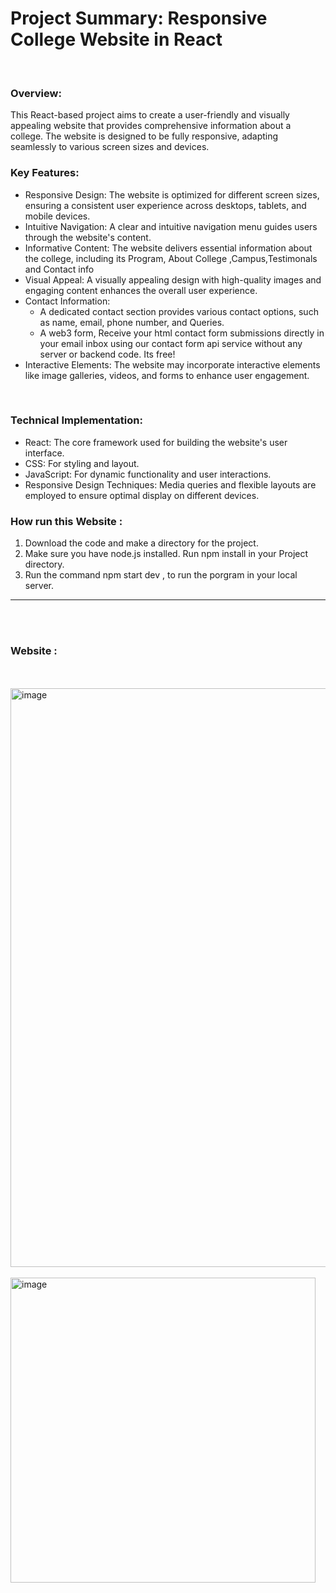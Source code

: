 <h1>Project Summary: Responsive College Website in React</h1>
<br>
<h3>Overview:</h3>
This React-based project aims to create a user-friendly and visually appealing website that provides comprehensive information about a college. The website is designed to be fully responsive, adapting seamlessly to various screen sizes and devices.
<br>
<h3>Key Features:</h3>
<ul>
  <li>Responsive Design: The website is optimized for different screen sizes, ensuring a consistent user experience across desktops, tablets, and mobile devices. </li>
  <li> Intuitive Navigation: A clear and intuitive navigation menu guides users through the website's content.</li>
  <li> Informative Content: The website delivers essential information about the college, including its Program, About College ,Campus,Testimonals and Contact info</li>
  <li>Visual Appeal: A visually appealing design with high-quality images and engaging content enhances the overall user experience. </li>
  <li>Contact Information: <ul>  <li>  A dedicated contact section provides various contact options, such as name, email, phone number, and Queries.</li> 
  <li> A web3 form, Receive your html contact form submissions directly in your email inbox using our contact form api service without any server or backend code. Its free!</li> </ul>
  </li>
  <li>Interactive Elements: The website may incorporate interactive elements like image galleries, videos, and forms to enhance user engagement.</li>
</ul>
<br>
 <h3> Technical Implementation:</h3>
<ul>
  <li>React: The core framework used for building the website's user interface.</li>
  <li>CSS: For styling and layout.</li>
  <li>JavaScript: For dynamic functionality and user interactions.</li>
  <li>Responsive Design Techniques: Media queries and flexible layouts are employed to ensure optimal display on different devices.</li>
</ul>

<h3>How run this Website : </h3>
<ol>
  <li> Download the code and make a directory for the project. </li>
  <li>Make sure you have node.js installed. Run npm install in your Project directory.</li>
  <li>Run the command npm start dev , to run the porgram in your local server.</li>
</ol>
<hr/>
<br>
<br>
<h3>Website :</h3>
<br>
<br>
<img width="926" alt="image" src="https://github.com/user-attachments/assets/1df767d4-c506-44d3-bc27-26caf1b594df">
<br>
<br>
<img width="488" alt="image" src="https://github.com/user-attachments/assets/798fac52-64a1-4c77-a7b2-e85a64f87172">
<br>
<br>
